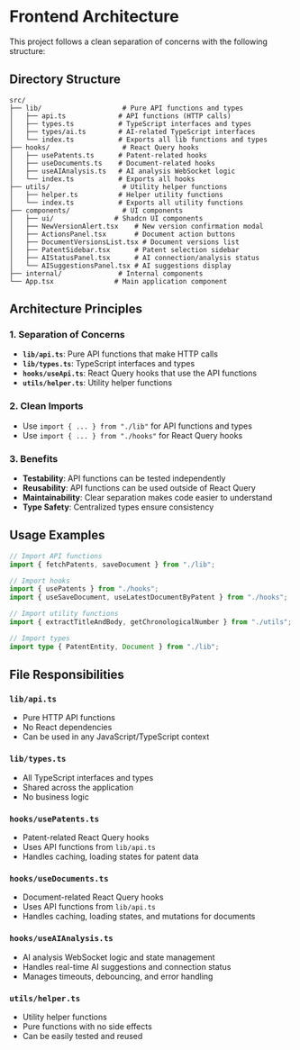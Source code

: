 # Frontend Architecture

This project follows a clean separation of concerns with the following structure:

## Directory Structure

```
src/
├── lib/                    # Pure API functions and types
│   ├── api.ts             # API functions (HTTP calls)
│   ├── types.ts           # TypeScript interfaces and types
│   ├── types/ai.ts        # AI-related TypeScript interfaces
│   └── index.ts           # Exports all lib functions and types
├── hooks/                  # React Query hooks
│   ├── usePatents.ts      # Patent-related hooks
│   ├── useDocuments.ts    # Document-related hooks
│   ├── useAIAnalysis.ts   # AI analysis WebSocket logic
│   └── index.ts           # Exports all hooks
├── utils/                  # Utility helper functions
│   ├── helper.ts          # Helper utility functions
│   └── index.ts           # Exports all utility functions
├── components/             # UI components
│   ├── ui/               # Shadcn UI components
│   ├── NewVersionAlert.tsx    # New version confirmation modal
│   ├── ActionsPanel.tsx       # Document action buttons
│   ├── DocumentVersionsList.tsx # Document versions list
│   ├── PatentSidebar.tsx      # Patent selection sidebar
│   ├── AIStatusPanel.tsx      # AI connection/analysis status
│   └── AISuggestionsPanel.tsx # AI suggestions display
├── internal/              # Internal components
└── App.tsx               # Main application component
```

## Architecture Principles

### 1. **Separation of Concerns**
- **`lib/api.ts`**: Pure API functions that make HTTP calls
- **`lib/types.ts`**: TypeScript interfaces and types
- **`hooks/useApi.ts`**: React Query hooks that use the API functions
- **`utils/helper.ts`**: Utility helper functions

### 2. **Clean Imports**
- Use `import { ... } from "./lib"` for API functions and types
- Use `import { ... } from "./hooks"` for React Query hooks

### 3. **Benefits**
- **Testability**: API functions can be tested independently
- **Reusability**: API functions can be used outside of React Query
- **Maintainability**: Clear separation makes code easier to understand
- **Type Safety**: Centralized types ensure consistency

## Usage Examples

```typescript
// Import API functions
import { fetchPatents, saveDocument } from "./lib";

// Import hooks
import { usePatents } from "./hooks";
import { useSaveDocument, useLatestDocumentByPatent } from "./hooks";

// Import utility functions
import { extractTitleAndBody, getChronologicalNumber } from "./utils";

// Import types
import type { PatentEntity, Document } from "./lib";
```

## File Responsibilities

### `lib/api.ts`
- Pure HTTP API functions
- No React dependencies
- Can be used in any JavaScript/TypeScript context

### `lib/types.ts`
- All TypeScript interfaces and types
- Shared across the application
- No business logic

### `hooks/usePatents.ts`
- Patent-related React Query hooks
- Uses API functions from `lib/api.ts`
- Handles caching, loading states for patent data

### `hooks/useDocuments.ts`
- Document-related React Query hooks
- Uses API functions from `lib/api.ts`
- Handles caching, loading states, and mutations for documents

### `hooks/useAIAnalysis.ts`
- AI analysis WebSocket logic and state management
- Handles real-time AI suggestions and connection status
- Manages timeouts, debouncing, and error handling

### `utils/helper.ts`
- Utility helper functions
- Pure functions with no side effects
- Can be easily tested and reused 
